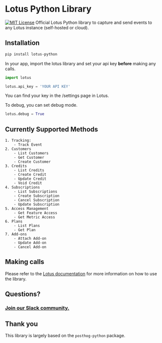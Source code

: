 # Lotus Python Library

[![MIT License](https://img.shields.io/badge/License-MIT-red.svg?style=flat)](https://opensource.org/licenses/MIT)
Official Lotus Python library to capture and send events to any Lotus instance (self-hosted or cloud).

## Installation 

```bash
pip install lotus-python
```

In your app, import the lotus library and set your api key **before** making any calls.

```python
import lotus

lotus.api_key = 'YOUR API KEY'
```

You can find your key in the /settings page in Lotus.

To debug, you can set debug mode.
```python
lotus.debug = True
```


## Currently Supported Methods
```
1. Tracking:
    - Track Event
2. Customers
    - List Customers
    - Get Customer
    - Create Customer
3. Credits
    - List Credits
    - Create Credit
    - Update Credit
    - Void Credit
4. Subscriptions
    - List Subscriptions
    - Create Subscription
    - Cancel Subscription
    - Update Subscription
5. Access Management
    - Get Feature Access
    - Get Metric Access
6. Plans
    - List Plans
    - Get Plan
7. Add-ons
    - Attach Add-on
    - Update Add-on
    - Cancel Add-on 
```

## Making calls

Please refer to the [Lotus documentation](https://docs.uselotus.io/docs/api/) for more information on how to use the library.

## Questions?

### [Join our Slack community.](https://lotus-community.slack.com)

## Thank you

This library is largely based on the `posthog-python` package.
